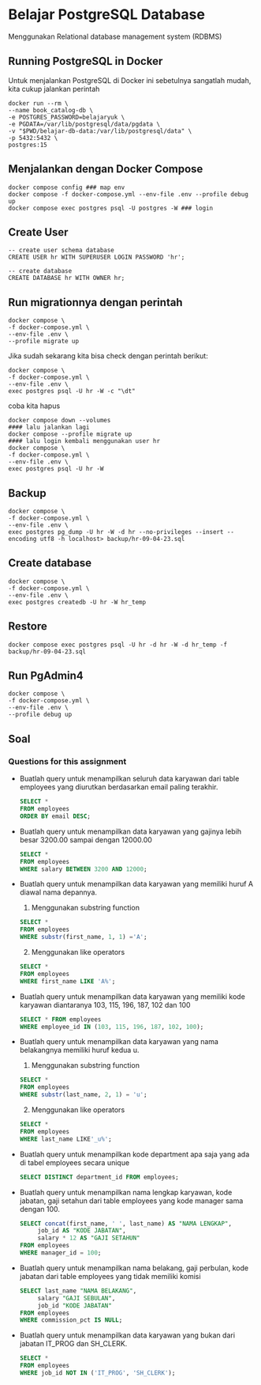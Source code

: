 # Belajar PostgreSQL Database
Menggunakan Relational database management system (RDBMS)

## Running PostgreSQL in Docker
Untuk menjalankan PostgreSQL di Docker ini sebetulnya sangatlah mudah, kita cukup jalankan perintah
```shell
docker run --rm \      
--name book_catalog-db \
-e POSTGRES_PASSWORD=belajaryuk \
-e PGDATA=/var/lib/postgresql/data/pgdata \
-v "$PWD/belajar-db-data:/var/lib/postgresql/data" \
-p 5432:5432 \
postgres:15
```

## Menjalankan dengan Docker Compose
```shell
docker compose config ### map env
docker compose -f docker-compose.yml --env-file .env --profile debug up
docker compose exec postgres psql -U postgres -W ### login
```

## Create User
```shell
-- create user schema database
CREATE USER hr WITH SUPERUSER LOGIN PASSWORD 'hr';

-- create database
CREATE DATABASE hr WITH OWNER hr;
```

## Run migrationnya dengan perintah
```shell
docker compose \
-f docker-compose.yml \
--env-file .env \
--profile migrate up
```
Jika sudah sekarang kita bisa check dengan perintah berikut:
```shell
docker compose \
-f docker-compose.yml \
--env-file .env \
exec postgres psql -U hr -W -c "\dt"
```
coba kita hapus
```shell
docker compose down --volumes
#### lalu jalankan lagi
docker compose --profile migrate up
#### lalu login kembali menggunakan user hr
docker compose \
-f docker-compose.yml \
--env-file .env \
exec postgres psql -U hr -W
```

## Backup
```shell
docker compose \           
-f docker-compose.yml \
--env-file .env \
exec postgres pg_dump -U hr -W -d hr --no-privileges --insert --encoding utf8 -h localhost> backup/hr-09-04-23.sql
```

## Create database
```shell
docker compose \           
-f docker-compose.yml \
--env-file .env \
exec postgres createdb -U hr -W hr_temp 
```

## Restore
```shell
docker compose exec postgres psql -U hr -d hr -W -d hr_temp -f backup/hr-09-04-23.sql 
```

## Run PgAdmin4
```shell
docker compose \                                                                                                          
-f docker-compose.yml \
--env-file .env \
--profile debug up
```

## Soal
### Questions for this assignment
- Buatlah query untuk menampilkan seluruh data karyawan dari table employees yang diurutkan berdasarkan email paling terakhir.
  ```sql
  SELECT *
  FROM employees
  ORDER BY email DESC;
  ```
  
- Buatlah query untuk menampilkan data karyawan yang gajinya lebih besar 3200.00 sampai dengan 12000.00
  ```sql
  SELECT *
  FROM employees
  WHERE salary BETWEEN 3200 AND 12000;
  ```
  
- Buatlah query untuk menampilkan data karyawan yang memiliki huruf A diawal nama depannya.
  1. Menggunakan substring function
  ```sql
  SELECT *
  FROM employees
  WHERE substr(first_name, 1, 1) ='A';
  ```
  2. Menggunakan like operators
  ```sql
  SELECT *
  FROM employees
  WHERE first_name LIKE 'A%';
  ```

- Buatlah query untuk menampilkan data karyawan yang memiliki kode karyawan diantaranya 103, 115, 196, 187, 102 dan 100
  ```sql
  SELECT * FROM employees
  WHERE employee_id IN (103, 115, 196, 187, 102, 100);
  ```
- Buatlah query untuk menampilkan data karyawan yang nama belakangnya memiliki huruf kedua u.
  1. Menggunakan substring function
  ```sql
  SELECT *
  FROM employees
  WHERE substr(last_name, 2, 1) = 'u';
  ```
  2. Menggunakan like operators
  ```sql
  SELECT *
  FROM employees
  WHERE last_name LIKE'_u%';
  ```
  
- Buatlah query untuk menampilkan kode department apa saja yang ada di tabel employees secara unique
  ```sql
  SELECT DISTINCT department_id FROM employees;
  ```
  
- Buatlah query untuk menampilkan nama lengkap karyawan, kode jabatan, gaji setahun dari table employees yang kode manager sama dengan 100.
  ```sql
  SELECT concat(first_name, ' ', last_name) AS "NAMA LENGKAP",
       job_id AS "KODE JABATAN",
       salary * 12 AS "GAJI SETAHUN"
  FROM employees
  WHERE manager_id = 100;
  ```
  
- Buatlah query untuk menampilkan nama belakang, gaji perbulan, kode jabatan dari table employees yang tidak memiliki komisi
  ```sql
  SELECT last_name "NAMA BELAKANG",
       salary "GAJI SEBULAN",
       job_id "KODE JABATAN"
  FROM employees
  WHERE commission_pct IS NULL;
  ```
  
- Buatlah query untuk menampilkan data karyawan yang bukan dari jabatan IT_PROG dan SH_CLERK.
  ```sql
  SELECT *
  FROM employees
  WHERE job_id NOT IN ('IT_PROG', 'SH_CLERK');
  ```